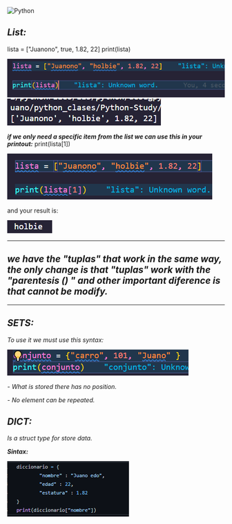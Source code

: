 ![Python](https://encrypted-tbn0.gstatic.com/images?q=tbn:ANd9GcTuvgFYmiGch3e9tzivxe0zoNnhwDlZMl3aSA&usqp=CAU)

## ***List:***
lista = ["Juanono", true, 1.82, 22]
print(lista)

<img src="https://github.com/jegomezV/Python-Study/blob/master/-/images/lista1.png?raw=true">

<img src="https://github.com/jegomezV/Python-Study/blob/master/-/images/lista2.png?raw=true">

***if we only need a specific item from the list we can use this in your printout:***
print(lista[1])

<img src="https://github.com/jegomezV/Python-Study/blob/master/-/images/list3.png?raw=true">

and your result is:

<img src="https://github.com/jegomezV/Python-Study/blob/master/-/images/list%204.png?raw=true">

---

## ***we have the "tuplas" that work in the same way, the only change is that "tuplas" work with the "parentesis () " and other important diference is that cannot be modify.*** 

---

## ***SETS:***
*To use it we must use this syntax:*

<img src="https://github.com/jegomezV/Python-Study/blob/master/-/images/conjunto1.png?raw=true">

*- What is stored there has no position.*

*- No element can be repeated.*

## ***DICT:***
*Is a struct type for store data.*

***Sintax:***

<img src="https://github.com/jegomezV/Python-Study/blob/master/-/images/dict1.png?raw=true">

